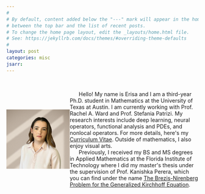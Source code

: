 ```yaml
---
#
# By default, content added below the "---" mark will appear in the home page
# between the top bar and the list of recent posts.
# To change the home page layout, edit the _layouts/home.html file.
# See: https://jekyllrb.com/docs/themes/#overriding-theme-defaults
#
layout: post
categories: misc
jsarr:
---
```


&nbsp; 

<html>
  <head>
    <title>Pretty Paris</title>
  </head>
  <style>
  .container {
  display: flex;
  align-items: center;
  justify-content: center
}

img {
  max-width: 100%;
  max-height:100%;
}

.text {
  font-size: 17px;
  padding-left: 17px;
}
  </style>
  <body>
    <div class="container">
      <div class="image">
        <img src="media\result-fotor-bg-remover-20231029135413.png" width="1300" style="float: left;"  />
      </div>
      <div class="text">
        <div>
            &nbsp; &nbsp; &nbsp;
            Hello! My name is Erisa and I am a third-year Ph.D. student in Mathematics at the University of Texas at Austin. I am currently working with Prof. Rachel A. Ward and Prof. Stefania Patrizi. My research interests include deep learning, neural operators, functional analysis and PDEs, and nonlocal operators. For more details, here's my <a href="https://www.ehasani.com/cv/">Curriculum Vitae</a>. Outside of mathematics, I also enjoy visual arts.
        <br>
            &nbsp; &nbsp; &nbsp; Previously, I received my BS and MS degrees in Applied Mathematics at the Florida Institute of Technology where I did my master's thesis under the supervision of Prof. Kanishka Perera, which you can find under the name <a href="https://repository.fit.edu/etd/942/">The Brezis-Nirenberg Problem for the Generalized Kirchhoff Equation</a>. 
        </div>
      </div>
    </div>
  </body>
</html>
